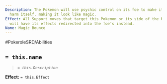 ```yaml
---
Description: The Pokemon will use psychic control on its foe to make it indirectly
  harm itself, making it look like magic.
Effect: All Support moves that target this Pokemon or its side of the battlefield
  will have its effects redirected into the foe's instead.
Name: Magic Bounce
---
```


#PokeroleSRD/Abilities

## `= this.name`

> *`= this.Description`*

**Effect:** `= this.Effect`